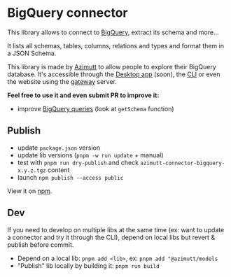# BigQuery connector

This library allows to connect to [BigQuery](https://cloud.google.com/bigquery), extract its schema and more...

It lists all schemas, tables, columns, relations and types and format them in a JSON Schema.

This library is made by [Azimutt](https://azimutt.app) to allow people to explore their BigQuery database.
It's accessible through the [Desktop app](../../desktop) (soon), the [CLI](https://www.npmjs.com/package/azimutt) or even the website using the [gateway](../../gateway) server.

**Feel free to use it and even submit PR to improve it:**

- improve [BigQuery queries](./src/bigquery.ts) (look at `getSchema` function)

## Publish

- update `package.json` version
- update lib versions (`pnpm -w run update` + manual) 
- test with `pnpm run dry-publish` and check `azimutt-connector-bigquery-x.y.z.tgz` content
- launch `npm publish --access public`

View it on [npm](https://www.npmjs.com/package/@azimutt/connector-bigquery).

## Dev

If you need to develop on multiple libs at the same time (ex: want to update a connector and try it through the CLI), depend on local libs but revert & publish before commit.

- Depend on a local lib: `pnpm add <lib>`, ex: `pnpm add "@azimutt/models`
- "Publish" lib locally by building it: `pnpm run build`
